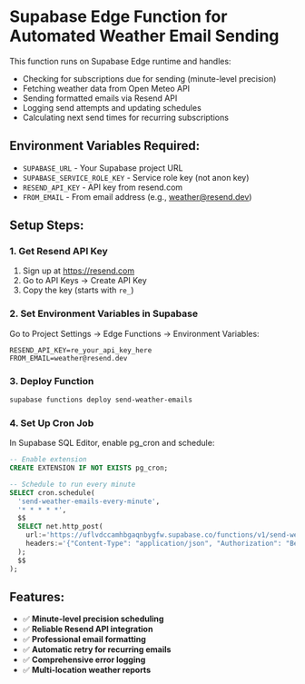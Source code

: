 # Supabase Edge Function for Automated Weather Email Sending

This function runs on Supabase Edge runtime and handles:
- Checking for subscriptions due for sending (minute-level precision)
- Fetching weather data from Open Meteo API  
- Sending formatted emails via Resend API
- Logging send attempts and updating schedules
- Calculating next send times for recurring subscriptions

## Environment Variables Required:
- `SUPABASE_URL` - Your Supabase project URL
- `SUPABASE_SERVICE_ROLE_KEY` - Service role key (not anon key)
- `RESEND_API_KEY` - API key from resend.com
- `FROM_EMAIL` - From email address (e.g., weather@resend.dev)

## Setup Steps:

### 1. Get Resend API Key
1. Sign up at https://resend.com
2. Go to API Keys → Create API Key
3. Copy the key (starts with `re_`)

### 2. Set Environment Variables in Supabase
Go to Project Settings → Edge Functions → Environment Variables:
```
RESEND_API_KEY=re_your_api_key_here
FROM_EMAIL=weather@resend.dev
```

### 3. Deploy Function
```bash
supabase functions deploy send-weather-emails
```

### 4. Set Up Cron Job
In Supabase SQL Editor, enable pg_cron and schedule:
```sql
-- Enable extension
CREATE EXTENSION IF NOT EXISTS pg_cron;

-- Schedule to run every minute
SELECT cron.schedule(
  'send-weather-emails-every-minute',
  '* * * * *',
  $$
  SELECT net.http_post(
    url:='https://uflvdccamhbgaqnbygfw.supabase.co/functions/v1/send-weather-emails',
    headers:='{"Content-Type": "application/json", "Authorization": "Bearer YOUR_SERVICE_ROLE_KEY"}'::jsonb
  );
  $$
);
```

## Features:
- ✅ **Minute-level precision scheduling**
- ✅ **Reliable Resend API integration**
- ✅ **Professional email formatting**
- ✅ **Automatic retry for recurring emails**
- ✅ **Comprehensive error logging**
- ✅ **Multi-location weather reports**